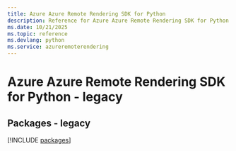```yaml
---
title: Azure Azure Remote Rendering SDK for Python
description: Reference for Azure Azure Remote Rendering SDK for Python
ms.date: 10/21/2025
ms.topic: reference
ms.devlang: python
ms.service: azureremoterendering
---
```

# Azure Azure Remote Rendering SDK for Python - legacy
## Packages - legacy
[!INCLUDE [packages](azure-remote-rendering-index.md)]